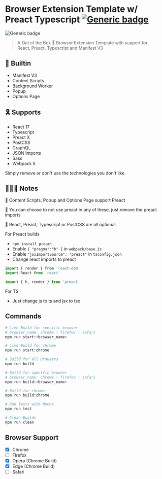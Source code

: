 # Browser Extension Template w/ Preact Typescript [![Generic badge](https://img.shields.io/twitter/follow/KarmakarDebdut?style=social)](https://twitter.com/KarmakarDebdut)

![Generic badge](https://img.shields.io/badge/build-success-brightgreen.svg)

> A Out of the Box 🎁 Browser Extension Template with support for React, Preact, Typescript and Manifest V3

## 🏡 Builtin

- Manifest V3
- Content Scripts
- Background Worker
- Popup
- Options Page

## 🎗 Supports

- React 17
- Typescript
- Preact X
- PostCSS
- GraphQL
- JSON Imports
- Sass
- Webpack 5

Simply remove or don't use the technologies you don't like.

## 👩🏻‍🏫 Notes

🥇 Content Scripts, Popup and Options Page support Preact

🥈 You can choose to not use preact in any of these, just remove the preact imports

🥉 React, Preact, Typescript or PostCSS are all optional

For Preact builds

- `npm install preact`
- Enable `{ "pragma":"h" }` in `webpack/base.js`
- Enable `"jsxImportSource": "preact"` in `tsconfig.json`
- Change react imports to preact

```js
import { render } from 'react-dom'
import React from 'react'

import { h, render } from 'preact'
```

For TS

- Just change js to ts and jsx to tsx

## Commands

```sh
# Live Build for specific browser
# browser_name: chrome | firefox | safari 
npm run start:<browser_name>

# Live Build for chrome
npm run start:chrome

# Build for all Browsers
npm run build

# Build for specific browser
# browser_name: chrome | firefox | safari 
npm run build:<browser_name>

# Build for chrome
npm run build:chrome

# Run Tests with Mocha
npm run test

# Clean Builds
npm run clean
```

## Browser Support

- [x] Chrome
- [ ] Firefox
- [x] Opera (Chrome Build)
- [x] Edge (Chrome  Build)
- [ ] Safari
